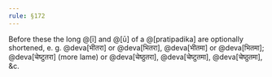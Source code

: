 ```yaml
---
rule: §172
---
```


Before these the long @[ī] and @[ū] of a @[pratipadika] are optionally shortened, e. g. @deva[भीतरा] or @deva[भितरा], @deva[भीतमा] or @deva[भितमा]; @deva[चेष्टुतरा] (more lame) or @deva[चेष्ठुतरा], @deva[चेष्टुतमा], @deva[चेष्ठुतमा], &c.